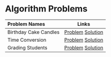 # Algorithm Problems

|Problem Names|Links|
| :--- | :---: |
|Birthday Cake Candles | [Problem](https://www.hackerrank.com/challenges/birthday-cake-candles/problem) [Solution](https://github.com/SiddharthaPramanik/Hacker-Rank/blob/master/Problem-Solving/Algorithm/birthday-cake-candles.py)|
Time Conversion | [Problem](https://www.hackerrank.com/challenges/time-conversion/problem)  [Solution](https://github.com/SiddharthaPramanik/Hacker-Rank/blob/master/Problem-Solving/Algorithm/time-conversion.py)|
Grading Students | [Problem](https://www.hackerrank.com/challenges/grading/problem)  [Solution](https://github.com/SiddharthaPramanik/Hacker-Rank/blob/master/Problem-Solving/Algorithm/grading-students.py)|